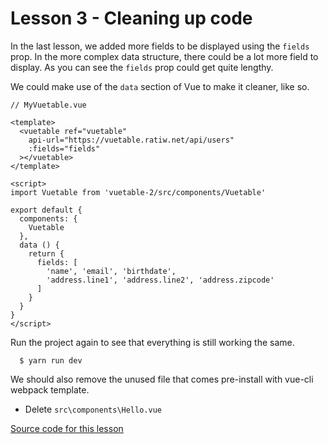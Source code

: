 
# Lesson 3 - Cleaning up code

In the last lesson, we added more fields to be displayed using the `fields` prop. In the more complex data structure, there could be a lot more field to display. As you can see the `fields` prop could get quite lengthy.

We could make use of the `data` section of Vue to make it cleaner, like so.

```vue
// MyVuetable.vue

<template>
  <vuetable ref="vuetable"
    api-url="https://vuetable.ratiw.net/api/users"
    :fields="fields"
  ></vuetable>
</template>

<script>
import Vuetable from 'vuetable-2/src/components/Vuetable'

export default {
  components: {
    Vuetable
  },
  data () {
    return {
      fields: [
        'name', 'email', 'birthdate',
        'address.line1', 'address.line2', 'address.zipcode'
      ]
    }
  }
}
</script>
```

Run the project again to see that everything is still working the same.
```shell
  $ yarn run dev
```

We should also remove the unused file that comes pre-install with vue-cli webpack template.
- Delete `src\components\Hello.vue`

[Source code for this lesson](https://github.com/ratiw/vuetable-2-tutorial/tree/lesson-3)
